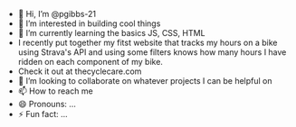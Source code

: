 - 👋 Hi, I’m @pgibbs-21
- 👀 I’m interested in building cool things
- 🌱 I’m currently learning the basics JS, CSS, HTML
- I recently put together my fitst website that tracks my hours on a bike using Strava's API and using some filters knows how many hours I have ridden on each component of my bike.
- Check it out at thecyclecare.com
- 💞️ I’m looking to collaborate on whatever projects I can be helpful on
- 📫 How to reach me 
- 😄 Pronouns: ...
- ⚡ Fun fact: ...

<!---
pgibbs-21/pgibbs-21 is a ✨ special ✨ repository because its `README.md` (this file) appears on your GitHub profile.
You can click the Preview link to take a look at your changes.
--->
